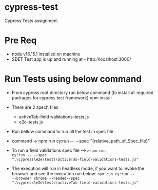 # cypress-test
Cypress Tests assignment

# Pre Req
- node v16.15.1 installed on machine
- SDET Test app is up and running at - http://localhost:3000/

# Run Tests using below command
- From cypress root directory run below command (to install all required packages for cypress test framework)
npm install 

- There are 2 spech files
    - activeTab-field-validations-tests.js
    - e2e-tests.js

- Run  bellow command to run all the test  in  spec file 
- command -> npm run cy:run -- --spec "{relative_path_of_Spec_file}"
- To run a field validations spec file -->> <code>npm run cy:run -- --spec ".\cypress\e2e\tests\activeTab-field-validations-tests.js"</code>

- The execution will run in headless mode, if you want to invoke the browser and see the execution run below:
 <code>npm run cy:run -- --browser chrome --headed--spec ".\cypress\e2e\tests\activeTab-field-validations-tests.js"</code>
